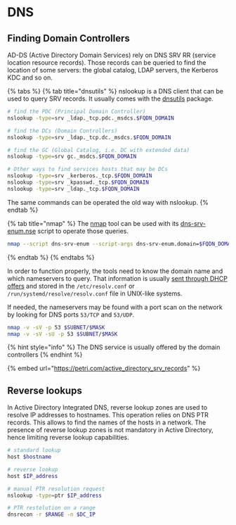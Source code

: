 # DNS

## Finding Domain Controllers

AD-DS (Active Directory Domain Services) rely on DNS SRV RR (service location resource records). Those records can be queried to find the location of some servers: the global catalog, LDAP servers, the Kerberos KDC and so on.&#x20;

{% tabs %}
{% tab title="dnsutils" %}
nslookup is a DNS client that can be used to query SRV records. It usually comes with the [dnsutils](https://packages.debian.org/buster/dnsutils) package.

```bash
# find the PDC (Principal Domain Controller)
nslookup -type=srv _ldap._tcp.pdc._msdcs.$FQDN_DOMAIN

# find the DCs (Domain Controllers)
nslookup -type=srv _ldap._tcp.dc._msdcs.$FQDN_DOMAIN

# find the GC (Global Catalog, i.e. DC with extended data)
nslookup -type=srv gc._msdcs.$FQDN_DOMAIN

# Other ways to find services hosts that may be DCs 
nslookup -type=srv _kerberos._tcp.$FQDN_DOMAIN
nslookup -type=srv _kpasswd._tcp.$FQDN_DOMAIN
nslookup -type=srv _ldap._tcp.$FQDN_DOMAIN
```

The same commands can be operated the old way with nslookup.
{% endtab %}

{% tab title="nmap" %}
The [nmap](https://nmap.org/) tool can be used with its [dns-srv-enum.nse](https://nmap.org/nsedoc/scripts/dns-srv-enum.html) script to operate those queries.

```bash
nmap --script dns-srv-enum --script-args dns-srv-enum.domain=$FQDN_DOMAIN
```
{% endtab %}
{% endtabs %}

In order to function properly, the tools need to know the domain name and which nameservers to query. That information is usually [sent through DHCP offers](dhcp.md) and stored in the `/etc/resolv.conf` or `/run/systemd/resolve/resolv.conf` file in UNIX-like systems.&#x20;

If needed, the nameservers may be found with a port scan on the network by looking for DNS ports `53/TCP` and `53/UDP`.

```bash
nmap -v -sV -p 53 $SUBNET/$MASK
nmap -v -sV -sU -p 53 $SUBNET/$MASK
```

{% hint style="info" %}
The DNS service is usually offered by the domain controllers
{% endhint %}

{% embed url="https://petri.com/active_directory_srv_records" %}

## Reverse lookups

In Active Directory Integrated DNS, reverse lookup zones are used to resolve IP addresses to hostnames. This operation relies on DNS PTR records. This allows to find the names of the hosts in a network. The presence of reverse lookup zones is not mandatory in Active Directory, hence limiting reverse lookup capabilities.

```bash
# standard lookup
host $hostname

# reverse lookup
host $IP_address

# manual PTR resolution request
nslookup -type=ptr $IP_address

# PTR restolution on a range
dnsrecon -r $RANGE -n $DC_IP
```
